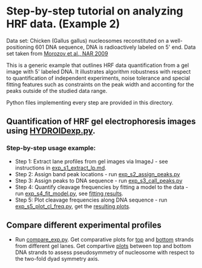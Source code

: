 # Step-by-step tutorial on analyzing HRF data. (Example 2)

Data set: Chicken (Gallus gallus) nucleosomes reconstituted on a well-positioning 601 DNA sequence, DNA is radioactively labeled on 5' end. Data set taken from [Morozov et al., NAR 2009](https://www.ncbi.nlm.nih.gov/pubmed/?term=19509309)

This is a generic example that outlines HRF data quantification from a gel image with 5' labeled DNA. It illustrates algorithm robustness with respect to quantification of independent experiments, noise tolerance and special fitting features such as constraints on the peak width and acconting for the peaks outside of the studied data range.

Python files implementing every step are provided in this directory.

## Quantification of HRF gel electrophoresis images using [HYDROIDexp.py](../HYDROIDexp.py).
### Step-by-step usage example:
- Step 1: Extract lane profiles from gel images via ImageJ - see instructions in [exp_s1_extract_lp.md](exp_s1_extract_lp.md).
- Step 2: Assign band peak locations - run [exp_s2_assign_peaks.py](exp_s2_assign_peaks.py)
- Step 3: Assign peaks to DNA sequence - run [exp_s3_call_peaks.py](exp_s3_call_peaks.py)
- Step 4: Quantify cleavage frequencies by fitting a model to the data  - run [exp_s4_fit_model.py](exp_s4_fit_model.py), see [fitting results](results/gg_601_BS_a_fitted_intensities.png).
- Step 5: Plot cleavage frequencies along DNA sequence  - run [exp_s5_plot_cl_freq.py](exp_s5_plot_cl_freq.py), get the [resulting plots](results/gg_601_BS_a_cl_freq_profile.png).


## Compare different experimental profiles
-  Run [compare_exp.py](compare_exp.py). Get comparative plots for [top](results/exp_compar_TS.png) and [bottom](results/exp_compar_BS.png) strands from different gel lanes. Get compartive [plots](results/exp_compar_BS_TS.png) between top and bottom DNA strands to assess pseudosymmetry of nucleosome with respect to the two-fold dyad symmetry axis.
